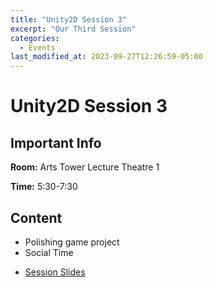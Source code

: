 ```yaml
---
title: "Unity2D Session 3"
excerpt: "Our Third Session"
categories:
  - Events
last_modified_at: 2023-09-27T12:26:59-05:00
---
```


# Unity2D Session 3

## Important Info

**Room:** Arts Tower Lecture Theatre 1

**Time:** 5:30-7:30

## Content

- Polishing game project
- Social Time

* [Session Slides](https://docs.google.com/presentation/d/18IEiFnsT4fzwnieG6XE_aN79cM-KjmDwVeJAGISwFMc/edit?usp=drivesdk)